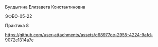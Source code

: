 Булдыгина Елизавета Константиновна 


ЭФБО-05-22


Практика 8


https://github.com/user-attachments/assets/c68977ce-2955-4224-9afd-9072e1314a7e

